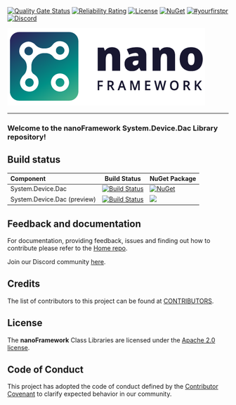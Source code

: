 [![Quality Gate Status](https://sonarcloud.io/api/project_badges/measure?project=nanoframework_lib-System.Device.Dac&metric=alert_status)](https://sonarcloud.io/dashboard?id=nanoframework_lib-System.Device.Dac) [![Reliability Rating](https://sonarcloud.io/api/project_badges/measure?project=nanoframework_lib-System.Device.Dac&metric=reliability_rating)](https://sonarcloud.io/dashboard?id=nanoframework_lib-System.Device.Dac) [![License](https://img.shields.io/badge/License-Apache%202.0-blue.svg)](https://github.com/nanoframework/Home/blob/master/LICENSE) [![NuGet](https://img.shields.io/nuget/dt/nanoFramework.System.Device.Dac.svg?label=NuGet&style=flat&logo=nuget)](https://www.nuget.org/packages/nanoFramework.System.Device.Dac/) [![#yourfirstpr](https://img.shields.io/badge/first--timers--only-friendly-blue.svg)](https://github.com/nanoframework/Home/blob/master/CONTRIBUTING.md) [![Discord](https://img.shields.io/discord/478725473862549535.svg?logo=discord&logoColor=white&label=Discord&color=7289DA)](https://discord.gg/gCyBu8T)

![nanoFramework logo](https://github.com/nanoframework/Home/blob/master/resources/logo/nanoFramework-repo-logo.png)

-----

### Welcome to the **nanoFramework** System.Device.Dac Library repository!

## Build status

| Component | Build Status | NuGet Package |
|:-|---|---|
| System.Device.Dac | [![Build Status](https://dev.azure.com/nanoframework/System.Device.Dac/_apis/build/status/nanoframework.lib-System.Device.Dac?branchName=develop)](https://dev.azure.com/nanoframework/System.Device.Dac/_build/latest?definitionId=44&branchName=master) | [![NuGet](https://img.shields.io/nuget/v/nanoFramework.System.Device.Dac.svg?label=NuGet&style=flat&logo=nuget)](https://www.nuget.org/packages/nanoFramework.System.Device.Dac/) |
| System.Device.Dac (preview) | [![Build Status](https://dev.azure.com/nanoframework/System.Device.Dac/_apis/build/status/nanoframework.lib-System.Device.Dac?branchName=develop)](https://dev.azure.com/nanoframework/System.Device.Dac/_build/latest?definitionId=44&branchName=develop) | [![](https://badgen.net/badge/NuGet/preview/D7B023?icon=https://simpleicons.now.sh/azuredevops/fff)](https://dev.azure.com/nanoframework/feed/_packaging?_a=package&feed=sandbox&package=nanoFramework.System.Device.Dac&protocolType=NuGet&view=overview) |

## Feedback and documentation

For documentation, providing feedback, issues and finding out how to contribute please refer to the [Home repo](https://github.com/nanoframework/Home).

Join our Discord community [here](https://discord.gg/gCyBu8T).

## Credits

The list of contributors to this project can be found at [CONTRIBUTORS](https://github.com/nanoframework/Home/blob/master/CONTRIBUTORS.md).

## License

The **nanoFramework** Class Libraries are licensed under the [Apache 2.0 license](http://www.apache.org/licenses/LICENSE-2.0).

## Code of Conduct

This project has adopted the code of conduct defined by the [Contributor Covenant](http://contributor-covenant.org/)
to clarify expected behavior in our community.
